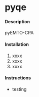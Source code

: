 # pyqe

#### Description
pyEMTO-CPA

#### Installation

1. xxxx
2. xxxx
3. xxxx

#### Instructions
- testing